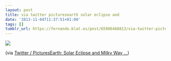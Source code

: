 ```yaml
---
layout: post
title: via twitter picturesearth solar eclipse and
date: '2013-11-04T11:37:51+01:00'
tags: []
tumblr_url: https://fernando.blat.es/post/65986468813/via-twitter-picturesearth-solar-eclipse-and
---
```

 ![](/tumblr_files/tumblr_mvqiv3sJlX1qz4y16o1_640.jpg)  

(via [Twitter / PicturesEarth: Solar Eclipse and Milky Way …](https://twitter.com/PicturesEarth/status/396328883462471680/photo/1))
